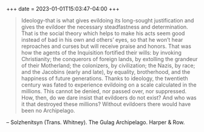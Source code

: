 +++
date = 2023-01-01T15:03:47-04:00
+++
> Ideology-that is what gives evildoing its long-sought justification and gives the evildoer the necessary steadfastness and determination. That is the social theory which helps to make his acts seem good instead of bad in his own and others’ eyes, so that he won’t hear reproaches and curses but will receive praise and honors. That was how the agents of the Inquisition fortified their wills: by invoking Christianity; the conquerors of foreign lands, by extolling the grandeur of their Motherland; the colonizers, by civilization; the Nazis, by race; and the Jacobins (early and late), by equality, brotherhood, and the happiness of future generations. Thanks to ideology, the twentieth century was fated to experience evildoing on a scale calculated in the millions. This cannot be denied, nor passed over, nor suppressed. How, then, do we dare insist that evildoers do not exist? And who was it that destroyed these millions? Without evildoers there would have been no Archipelago.

– Solzhenitsyn (Trans. Whitney). The Gulag Archipelago. Harper & Row.